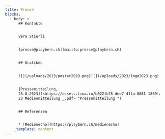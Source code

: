 ```yaml
---
title: Presse
blocks:
  - body: >
      ## Kontakte


      Vera Stierli


      [presse@playbern.ch](mailto:presse@playbern.ch)


      ## Grafiken


      ![](/uploads/2023/poster2023.png)![](/uploads/2023/logo2023.png)![](/uploads/2023/PlayBern-Original.png)


      [Pressemitteilung,
      25.8.2023](<https://assets.tina.io/b022fb78-dee7-41fa-8081-1869fa876097/PlayBern
      23 Medienmitteilung _.pdf> "Pressemitteilung ")


      ## Referenzen


      * [Medienecho](https://playbern.ch/medienecho)
    _template: content
---
```








